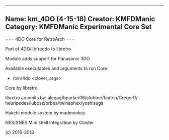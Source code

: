 -----------------------
Name: km_4DO (4-15-18)
Creator: KMFDManic
Category: KMFDManic Experimental Core Set
-----------------------
=== 4DO Core for RetroArch ===

Port of 4DO/libfreedo to libretro

Module adds support for Panasonic 3DO

Available executables and arguments to run Core:
- /bin/4do <rom> <clover_args>

Core by libretro

libretro commits by: alegag/bparker06/clobber/fcatrin/GregorR/
heuripedes/lubosz/orbea/twinaphex/yoshisuga

Hakchi module system by madmonkey

NES/SNES Mini shell integration by Cluster

(c) 2016-2018
